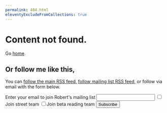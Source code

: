 ```yaml
---
permalink: 404.html
eleventyExcludeFromCollections: true
---
```


# Content not found.

Go <a href="index.njk">home</a>.

## Or follow me like this,

You can <a href="/feed/feed.xml">follow the main RSS feed,</a> <a href="https://buttondown.com/weirdwriter/rss">follow mailing list RSS feed,</a> or follow via email with the form below.

<form class="embeddable-buttondown-form" action="https://buttondown.com/api/emails/embed-subscribe/weirdwriter" method="post" target="popupwindow"><label for="bd-email">Enter your email to join Robert's mailing list</label>
<input id="bd-email" name="email" type="email">
<label><input type="checkbox" name="tag" value="street">Join street team</label>
<label><input type="checkbox" name="tag" value="beta">Join beta reading team</label>
<input type="submit" value="Subscribe">
</form>
